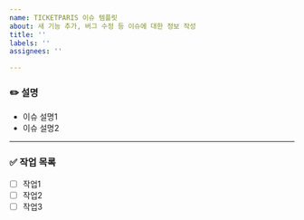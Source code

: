 ```yaml
---
name: TICKETPARIS 이슈 템플릿
about: 새 기능 추가, 버그 수정 등 이슈에 대한 정보 작성
title: ''
labels: ''
assignees: ''

---
```


<!-- 이슈가 왜 필요한지, 어떤 작업을 수행할 예정인지 간단히 작성 -->
### ✏️  설명
- 이슈 설명1
- 이슈 설명2

---

<!-- 이슈 해결에 필요한 작업을 나열 -->
### ✅ 작업 목록
- [ ] 작업1
- [ ] 작업2
- [ ] 작업3
